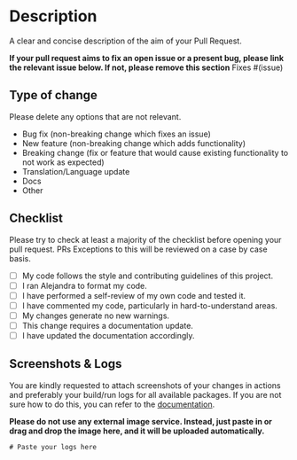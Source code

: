 # Description

A clear and concise description of the aim of your Pull Request.

**If your pull request aims to fix an open issue or a present bug, please link the relevant issue below. If not, please remove this section**
Fixes #(issue)

## Type of change

Please delete any options that are not relevant.

- Bug fix (non-breaking change which fixes an issue)
- New feature (non-breaking change which adds functionality)
- Breaking change (fix or feature that would cause existing functionality to not work as expected)
- Translation/Language update
- Docs
- Other

## Checklist

Please try to check at least a majority of the checklist before opening your pull request. PRs 
Exceptions to this will be reviewed on a case by case basis.

- [ ] My code follows the style and contributing guidelines of this project.
- [ ] I ran Alejandra to format my code.
- [ ] I have performed a self-review of my own code and tested it.
- [ ] I have commented my code, particularly in hard-to-understand areas.
- [ ] My changes generate no new warnings.
- [ ] This change requires a documentation update.
- [ ] I have updated the documentation accordingly.

## Screenshots & Logs

You are kindly requested to attach screenshots of your changes in actions and preferably your build/run logs for all available packages. If you are not sure how to do this, you can refer to the [documentation](https://notashelf.github.io/neovim-flake/).

**Please do not use any external image service. Instead, just paste in or drag and drop the image here, and it will be uploaded automatically.**

```console
# Paste your logs here
```
